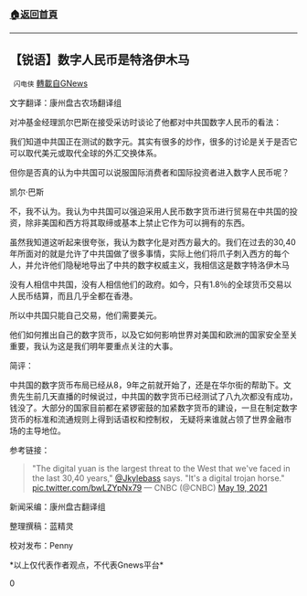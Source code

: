 ###  [:house:返回首頁](https://github.com/ourhimalayas/txt)
---

## 【锐语】数字人民币是特洛伊木马
` 闪电侠` [轉載自GNews](https://gnews.org/zh-hans/1258041/)

文字翻译：康州盘古农场翻译组

对冲基金经理凯尔巴斯在接受采访时谈论了他都对中共国数字人民币的看法：

我们知道中共国正在测试的数字元。其实有很多的炒作，很多的讨论是关于是否它可以取代美元或取代全球的外汇交换体系。

但你是否真的认为中共国可以说服国际消费者和国际投资者进入数字人民币呢？

凯尔·巴斯

不，我不认为。我认为中共国可以强迫采用人民币数字货币进行贸易在中共国的投资，除非美国和西方将其取缔或基本上禁止它作为可以拥有的东西。

虽然我知道这听起来很夸张，我认为数字化是对西方最大的。我们在过去的30,40年所面对的就是允许了中共国做了很多事情，实际上他们将爪子刺入西方的每个人，并允许他们隐秘地导出了中共的数字权威主义，我相信这是数字特洛伊木马

没有人相信中共国，没有人相信他们的政府。如今，只有1.8％的全球货币交易以人民币结算，而且几乎全都在香港。

所以中共国只能自己交易，他们需要美元。

他们如何推出自己的数字货币，以及它如何影响世界对美国和欧洲的国家安全至关重要，我认为这是我们明年要重点关注的大事。

简评：

中共国的数字货币布局已经从8，9年之前就开始了，还是在华尔街的帮助下。文贵先生前几天直播的时候说过，中共国的数字货币已经测试了八九次都没有成功， 钱没了。大部分的国家目前都在紧锣密鼓的加紧数字货币的建设，一旦在制定数字货币的标准和流通规则上得到话语权和控制权， 无疑将来谁就占领了世界金融市场的主导地位。

参考链接：



> "The digital yuan is the largest threat to the West that we've faced in the last 30,40 years," [@Jkylebass](https://twitter.com/Jkylebass?ref_src=twsrc%5Etfw) says. "It's a digital trojan horse." [pic.twitter.com/bwLZYpNx79](https://t.co/bwLZYpNx79)
> — CNBC (@CNBC) [May 19, 2021](https://twitter.com/CNBC/status/1394831421500444674?ref_src=twsrc%5Etfw)



新闻采编：康州盘古翻译组

整理撰稿：蓝精灵

校对发布：Penny

\*以上仅代表作者观点，不代表Gnews平台\*

0
